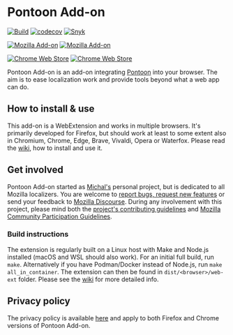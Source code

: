 # Pontoon Add-on

[![Build](https://github.com/MikkCZ/pontoon-addon/actions/workflows/build.yml/badge.svg)](https://github.com/MikkCZ/pontoon-addon/actions/workflows/build.yml)
[![codecov](https://codecov.io/gh/MikkCZ/pontoon-addon/branch/master/graph/badge.svg?token=wV84O1ujms)](https://codecov.io/gh/MikkCZ/pontoon-addon)
[![Snyk](https://img.shields.io/snyk/vulnerabilities/github/MikkCZ/pontoon-addon)](https://snyk.io/test/github/MikkCZ/pontoon-addon)

[![Mozilla Add-on](https://img.shields.io/amo/v/pontoon-tools.svg?label=Mozilla%20Add-ons&color=informational)](https://addons.mozilla.org/firefox/addon/pontoon-tools/)
[![Mozilla Add-on](https://img.shields.io/amo/users/pontoon-tools.svg?label=users&color=informational)](https://addons.mozilla.org/firefox/addon/pontoon-tools/statistics/)

[![Chrome Web Store](https://img.shields.io/chrome-web-store/v/gnbfbnpjncpghhjmmhklfhcglbopagbb.svg?label=Chrome%20Web%20Store&color=informational)](https://chrome.google.com/webstore/detail/pontoon-tools/gnbfbnpjncpghhjmmhklfhcglbopagbb)
[![Chrome Web Store](https://img.shields.io/chrome-web-store/users/gnbfbnpjncpghhjmmhklfhcglbopagbb.svg?label=users&color=informational)](https://chrome.google.com/webstore/detail/pontoon-tools/gnbfbnpjncpghhjmmhklfhcglbopagbb)

Pontoon Add-on is an add-on integrating [Pontoon](https://pontoon.mozilla.org/) into your browser. The aim is to ease localization work and provide tools beyond what a web app can do.

## How to install & use

This add-on is a WebExtension and works in multiple browsers. It's primarily developed for Firefox, but should work at least to some extent also in Chromium, Chrome, Edge, Brave, Vivaldi, Opera or Waterfox. Please read the [wiki](https://github.com/MikkCZ/pontoon-addon/wiki), how to install and use it.

## Get involved

Pontoon Add-on started as [Michal's](https://people.mozilla.org/p/mstanke/) personal project, but is dedicated to all Mozilla localizers. You are welcome to [report bugs, request new features](https://github.com/MikkCZ/pontoon-addon/issues) or send your feedback to [Mozilla Discourse](https://discourse.mozilla.org/c/pontoon). During any involvement with this project, please mind both the [project's contributing guidelines](.github/CONTRIBUTING.md) and [Mozilla Community Participation Guidelines](.github/CODE_OF_CONDUCT.md).

### Build instructions

The extension is regularly built on a Linux host with Make and Node.js installed (macOS and WSL should also work). For an initial full build, run `make`. Alternatively if you have Podman/Docker instead of Node.js, run `make all_in_container`. The extension can then be found in `dist/<browser>/web-ext` folder. Please see the [wiki](https://github.com/MikkCZ/pontoon-addon/wiki/Technical-Overview) for more detailed info.

## Privacy policy

The privacy policy is available [here](PRIVACY.md) and apply to both Firefox and Chrome versions of Pontoon Add-on.
